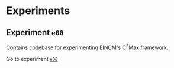 # Experiments 

## Experiment `e00`

Contains codebase for experimenting  EINCM's C<sup>2</sup>Max framework.

Go to experiment [`e00`](./e00/)